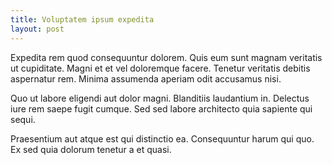 ```yaml
---
title: Voluptatem ipsum expedita
layout: post
---
```

Expedita rem quod consequuntur dolorem. Quis eum sunt magnam veritatis ut cupiditate. Magni et et vel doloremque facere. Tenetur veritatis debitis aspernatur rem. Minima assumenda aperiam odit accusamus nisi.

Quo ut labore eligendi aut dolor magni. Blanditiis laudantium in. Delectus iure rem saepe fugit cumque. Sed sed labore architecto quia sapiente qui sequi.

Praesentium aut atque est qui distinctio ea. Consequuntur harum qui quo. Ex sed quia dolorum tenetur a et quasi.
